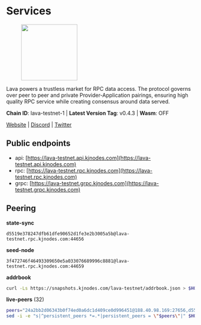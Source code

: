 # Services

<figure><img src="https://raw.githubusercontent.com/kj89/testnet_manuals/main/pingpub/logos/lava.png" width="150" alt=""><figcaption></figcaption></figure>

Lava powers a trustless market for RPC data access. The protocol  governs over peer to peer and private Provider-Application pairings,  ensuring high quality RPC service while creating consensus around data served.

**Chain ID**: lava-testnet-1 | **Latest Version Tag**: v0.4.3 | **Wasm**: OFF

[Website](https://lavanet.xyz) | [Discord](https://discord.com/invite/Tbk5NxTCdA) | [Twitter](https://twitter.com/lavanetxyz)


## Public endpoints

* api: [https://lava-testnet.api.kjnodes.com](https://lava-testnet.api.kjnodes.com)
* rpc: [https://lava-testnet.rpc.kjnodes.com](https://lava-testnet.rpc.kjnodes.com)
* grpc: [https://lava-testnet.grpc.kjnodes.com](https://lava-testnet.grpc.kjnodes.com)

## Peering

**state-sync**

```text
d5519e378247dfb61dfe90652d1fe3e2b3005a5b@lava-testnet.rpc.kjnodes.com:44656
```

**seed-node**

```text
3f472746f46493309650e5a033076689996c8881@lava-testnet.rpc.kjnodes.com:44659
```

**addrbook**
```bash
curl -Ls https://snapshots.kjnodes.com/lava-testnet/addrbook.json > $HOME/.lava/config/addrbook.json
```

**live-peers** (32)
```bash
peers="24a2bb2d06343b0f74ed0a6dc1d409ce0d996451@188.40.98.169:27656,d5519e378247dfb61dfe90652d1fe3e2b3005a5b@65.109.68.190:44656,ce67e9671e7212695a0a7ba27fb0c723ea6ccff0@35.225.146.131:26656,0adbe1e790b58d19cc53a9839059a95d7d5d7aba@65.109.70.23:19956,72aabf4950afe5f2514cff8dc6c2c56600e7ed03@34.251.254.15:26656,2031e65ee8a13e57d922a14d28d67be0ada21a95@3.252.208.167:26656,eb7832932626c1c636d16e0beb49e0e4498fbd5e@65.108.231.124:20656,afc25b4b9f88c5af73c221475c47ba4c1cce4ae7@34.27.247.0:26656,e593c7a9ca61f5616119d6beb5bd8ef5dd28d62d@34.246.190.1:26656,18432dbb1238c416053bcbbc7b85b5f1258010a0@193.34.212.34:11134,15acccfd86840a2074c22027db107c1609182daa@185.244.181.109:36656,433be6210ad6350bebebad68ec50d3e0d90cb305@217.13.223.167:60856,3a445bfdbe2d0c8ee82461633aa3af31bc2b4dc0@3.252.219.158:26656,0a94c7f8451841f51bfaf86668edd212f181735f@95.214.55.155:21656,3031bcee46e31081eb6ecb90df2dad6fc757bebc@95.217.57.232:56656,b4c682261a1d6114e00a32bef17bd43398c7496c@164.92.241.245:26656,5c2a752c9b1952dbed075c56c600c3a79b58c395@185.16.39.172:27066,c0d9684b2142d1269ec12d149c8bfc84d4880585@52.210.158.168:26656,b591ef22e0c2082eb76dcac5ead95be55d01b695@65.109.178.147:26656,8cc0e66889c214d721e3fb34083da4c1edafa8ed@49.12.36.96:36656,377370216f2c003b9d00118ec5373ed21f13aab3@185.16.39.19:35656,4c86262ed00a1d42c6654967589ca57143f950d4@68.183.82.151:26656,f31c4dc121f37db1e0e24b49584bbbe4bbbba6c4@162.55.39.16:36656,6b209fb04491938b4d60b2847340799fbaced19f@38.242.153.36:44656,7e93260df1c1b6322b8ef229556264430cd83193@207.180.229.79:26656,988b396a3db1aa100a9489b7357612fd2d820e58@185.219.142.76:26656,0c32be34db35c25e3c034657abfbb22e93a06517@149.102.137.93:26656,0e9062ed560ce78eba346f1d73ae3ca9eeea5985@142.132.248.253:24656,3c47fd1662bcb17a4713c23e41d7b25e34478b8e@103.19.25.157:26672,e61d0d5eb484e778d842da903cc49dd74a802a57@5.180.151.155:26656,fb498cc17f301930cfd4d3b6e6261148c84e05e7@45.140.147.117:27656,a14b1484ad9b345e12fb6841ed48a5ce349af74b@65.108.63.58:26656"
sed -i -e "s|^persistent_peers *=.*|persistent_peers = \"$peers\"|" $HOME/.lava/config/config.toml
```
